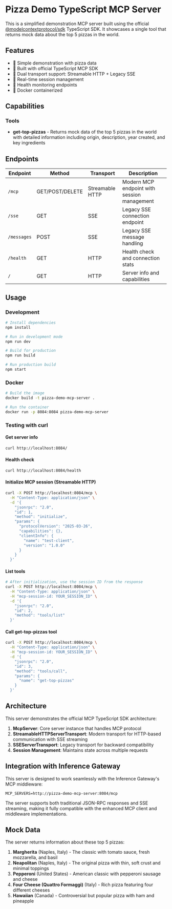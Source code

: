 # Pizza Demo TypeScript MCP Server

This is a simplified demonstration MCP server built using the official [@modelcontextprotocol/sdk](https://github.com/modelcontextprotocol/typescript-sdk) TypeScript SDK. It showcases a single tool that returns mock data about the top 5 pizzas in the world.

## Features

- 🍕 Simple demonstration with pizza data
- 🚀 Built with official TypeScript MCP SDK
- 🔄 Dual transport support: Streamable HTTP + Legacy SSE
- 📡 Real-time session management
- 🏥 Health monitoring endpoints
- 🐳 Docker containerized

## Capabilities

### Tools

- **get-top-pizzas** - Returns mock data of the top 5 pizzas in the world with detailed information including origin, description, year created, and key ingredients

## Endpoints

| Endpoint    | Method          | Transport       | Description                                 |
| ----------- | --------------- | --------------- | ------------------------------------------- |
| `/mcp`      | GET/POST/DELETE | Streamable HTTP | Modern MCP endpoint with session management |
| `/sse`      | GET             | SSE             | Legacy SSE connection endpoint              |
| `/messages` | POST            | SSE             | Legacy SSE message handling                 |
| `/health`   | GET             | HTTP            | Health check and connection stats           |
| `/`         | GET             | HTTP            | Server info and capabilities                |

## Usage

### Development

```bash
# Install dependencies
npm install

# Run in development mode
npm run dev

# Build for production
npm run build

# Run production build
npm start
```

### Docker

```bash
# Build the image
docker build -t pizza-demo-mcp-server .

# Run the container
docker run -p 8084:8084 pizza-demo-mcp-server
```

### Testing with curl

#### Get server info

```bash
curl http://localhost:8084/
```

#### Health check

```bash
curl http://localhost:8084/health
```

#### Initialize MCP session (Streamable HTTP)

```bash
curl -X POST http://localhost:8084/mcp \
  -H "Content-Type: application/json" \
  -d '{
    "jsonrpc": "2.0",
    "id": 1,
    "method": "initialize",
    "params": {
      "protocolVersion": "2025-03-26",
      "capabilities": {},
      "clientInfo": {
        "name": "test-client",
        "version": "1.0.0"
      }
    }
  }'
```

#### List tools

```bash
# After initialization, use the session ID from the response
curl -X POST http://localhost:8084/mcp \
  -H "Content-Type: application/json" \
  -H "mcp-session-id: YOUR_SESSION_ID" \
  -d '{
    "jsonrpc": "2.0",
    "id": 2,
    "method": "tools/list"
  }'
```

#### Call get-top-pizzas tool

```bash
curl -X POST http://localhost:8084/mcp \
  -H "Content-Type: application/json" \
  -H "mcp-session-id: YOUR_SESSION_ID" \
  -d '{
    "jsonrpc": "2.0",
    "id": 3,
    "method": "tools/call",
    "params": {
      "name": "get-top-pizzas"
    }
  }'
```

## Architecture

This server demonstrates the official MCP TypeScript SDK architecture:

1. **McpServer**: Core server instance that handles MCP protocol
2. **StreamableHTTPServerTransport**: Modern transport for HTTP-based communication with SSE streaming
3. **SSEServerTransport**: Legacy transport for backward compatibility
4. **Session Management**: Maintains state across multiple requests

## Integration with Inference Gateway

This server is designed to work seamlessly with the Inference Gateway's MCP middleware:

```env
MCP_SERVERS=http://pizza-demo-mcp-server:8084/mcp
```

The server supports both traditional JSON-RPC responses and SSE streaming, making it fully compatible with the enhanced MCP client and middleware implementations.

## Mock Data

The server returns information about these top 5 pizzas:

1. **Margherita** (Naples, Italy) - The classic with tomato sauce, fresh mozzarella, and basil
2. **Neapolitan** (Naples, Italy) - The original pizza with thin, soft crust and minimal toppings
3. **Pepperoni** (United States) - American classic with pepperoni sausage and cheese
4. **Four Cheese (Quattro Formaggi)** (Italy) - Rich pizza featuring four different cheeses
5. **Hawaiian** (Canada) - Controversial but popular pizza with ham and pineapple
